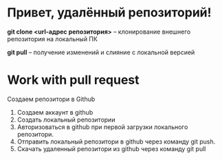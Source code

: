 # Привет, удалённый репозиторий!

 **git clone <url-адрес репозитория>** – клонирование внешнего репозитория на  локальный ПК

 **git pull** – получение изменений и слияние с локальной версией

 # Work with pull request

 Создаем репозитори в Github

1. Создаем аккаунт в github
2. Создать локальный репозитории
3. Авторизоваться в github при первой загрузки локального репозитори.
4. Отправить локальный репозитори в github через команду git push.
5. Скачать удаленный репозитори из github через команду git pull